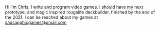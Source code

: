 Hi i'm Chris, I write and program video games. 
I should have my next prototype, and magic inspired rougelite deckbuilder, finished by the end of the 2021.
I can be reached about my games at sadsapphicgames@gmail.com

<!---
cmwedin/cmwedin is a ✨ special ✨ repository because its `README.md` (this file) appears on your GitHub profile.
You can click the Preview link to take a look at your changes.
--->
